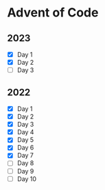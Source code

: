 # Advent of Code 

## 2023
- [x] Day  1
- [x] Day  2
- [ ] Day  3

## 2022
- [x] Day  1
- [x] Day  2
- [x] Day  3
- [x] Day  4
- [x] Day  5
- [x] Day  6
- [x] Day  7
- [ ] Day  8
- [ ] Day  9
- [ ] Day 10